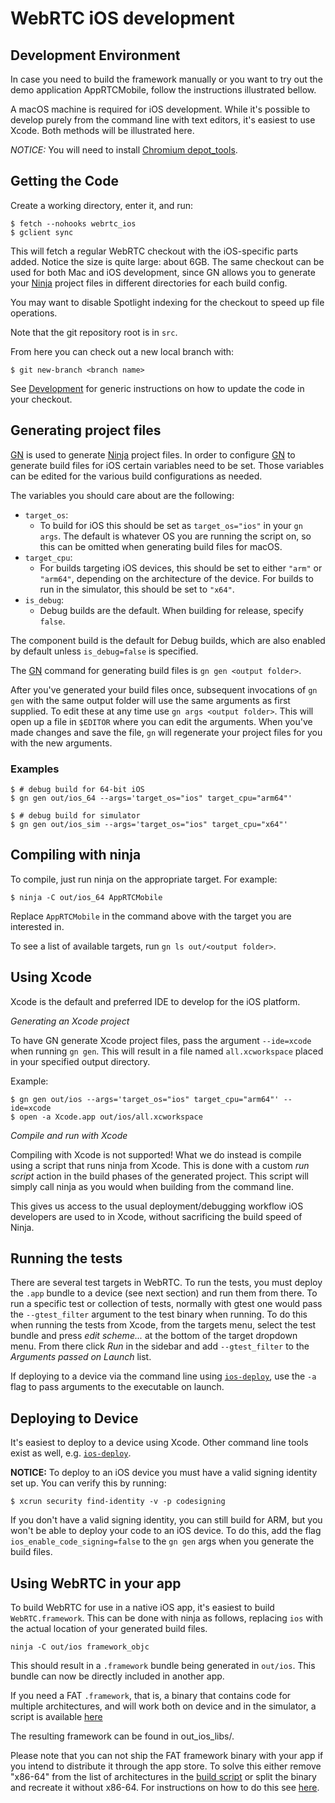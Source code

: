 # WebRTC iOS development

## Development Environment

In case you need to build the framework manually or you want to try out the
demo application AppRTCMobile, follow the instructions illustrated bellow.

A macOS machine is required for iOS development. While it's possible to
develop purely from the command line with text editors, it's easiest to use
Xcode. Both methods will be illustrated here.

_NOTICE:_ You will need to install [Chromium depot_tools][webrtc-prerequisite-sw].

## Getting the Code

Create a working directory, enter it, and run:

```
$ fetch --nohooks webrtc_ios
$ gclient sync
```

This will fetch a regular WebRTC checkout with the iOS-specific parts
added. Notice the size is quite large: about 6GB. The same checkout can be used
for both Mac and iOS development, since GN allows you to generate your
[Ninja][ninja] project files in different directories for each build config.

You may want to disable Spotlight indexing for the checkout to speed up
file operations.

Note that the git repository root is in `src`.

From here you can check out a new local branch with:

```
$ git new-branch <branch name>
```

See [Development][webrtc-development] for generic instructions on how
to update the code in your checkout.


## Generating project files

[GN][gn] is used to generate [Ninja][ninja] project files. In order to configure
[GN][gn] to generate build files for iOS certain variables need to be set.
Those variables can be edited for the various build configurations as needed.

The variables you should care about are the following:

* `target_os`:
  - To build for iOS this should be set as `target_os="ios"` in your `gn args`.
  The default is whatever OS you are running the script on, so this can be
  omitted when generating build files for macOS.
* `target_cpu`:
  - For builds targeting iOS devices, this should be set to either `"arm"` or
  `"arm64"`, depending on the architecture of the device. For builds to run in
  the simulator, this should be set to `"x64"`.
* `is_debug`:
  - Debug builds are the default. When building for release, specify `false`.

The component build is the default for Debug builds, which are also enabled by
default unless `is_debug=false` is specified.

The [GN][gn] command for generating build files is `gn gen <output folder>`.

After you've generated your build files once, subsequent invocations of `gn gen`
with the same output folder will use the same arguments as first supplied.
To edit these at any time use `gn args <output folder>`. This will open up
a file in `$EDITOR` where you can edit the arguments. When you've made
changes and save the file, `gn` will regenerate your project files for you
with the new arguments.

### Examples

```
$ # debug build for 64-bit iOS
$ gn gen out/ios_64 --args='target_os="ios" target_cpu="arm64"'

$ # debug build for simulator
$ gn gen out/ios_sim --args='target_os="ios" target_cpu="x64"'
```

## Compiling with ninja

To compile, just run ninja on the appropriate target. For example:

```
$ ninja -C out/ios_64 AppRTCMobile
```

Replace `AppRTCMobile` in the command above with the target you
are interested in.

To see a list of available targets, run `gn ls out/<output folder>`.

## Using Xcode

Xcode is the default and preferred IDE to develop for the iOS platform.

*Generating an Xcode project*

To have GN generate Xcode project files, pass the argument `--ide=xcode`
when running `gn gen`. This will result in a file named `all.xcworkspace`
placed in your specified output directory.

Example:

```
$ gn gen out/ios --args='target_os="ios" target_cpu="arm64"' --ide=xcode
$ open -a Xcode.app out/ios/all.xcworkspace
```

*Compile and run with Xcode*

Compiling with Xcode is not supported! What we do instead is compile using a
script that runs ninja from Xcode. This is done with a custom _run script_
action in the build phases of the generated project. This script will simply
call ninja as you would when building from the command line.

This gives us access to the usual deployment/debugging workflow iOS developers
are used to in Xcode, without sacrificing the build speed of Ninja.

## Running the tests

There are several test targets in WebRTC. To run the tests, you must deploy the
`.app` bundle to a device (see next section) and run them from there.
To run a specific test or collection of tests, normally with gtest one would pass
the `--gtest_filter` argument to the test binary when running. To do this when
running the tests from Xcode, from the targets menu, select the test bundle
and press _edit scheme..._ at the bottom of the target dropdown menu. From there
click _Run_ in the sidebar and add `--gtest_filter` to the _Arguments passed on
Launch_ list.

If deploying to a device via the command line using [`ios-deploy`][ios-deploy],
use the `-a` flag to pass arguments to the executable on launch.

## Deploying to Device

It's easiest to deploy to a device using Xcode. Other command line tools exist
as well, e.g. [`ios-deploy`][ios-deploy].

**NOTICE:** To deploy to an iOS device you must have a valid signing identity
set up. You can verify this by running:

```
$ xcrun security find-identity -v -p codesigning
```

If you don't have a valid signing identity, you can still build for ARM,
but you won't be able to deploy your code to an iOS device. To do this,
add the flag `ios_enable_code_signing=false` to the `gn gen` args when you
generate the build files.

## Using WebRTC in your app

To build WebRTC for use in a native iOS app, it's easiest to build
`WebRTC.framework`. This can be done with ninja as follows, replacing `ios`
with the actual location of your generated build files.

```
ninja -C out/ios framework_objc
```

This should result in a `.framework` bundle being generated in `out/ios`.
This bundle can now be directly included in another app.

If you need a FAT `.framework`, that is, a binary that contains code for
multiple architectures, and will work both on device and in the simulator,
a script is available [here][framework-script]

The resulting framework can be found in out_ios_libs/.

Please note that you can not ship the FAT framework binary with your app
if you intend to distribute it through the app store.
To solve this either remove "x86-64" from the list of architectures in
the [build script][framework-script] or split the binary and recreate it without x86-64.
For instructions on how to do this see [here][strip-arch].


[cocoapods]: https://cocoapods.org/pods/GoogleWebRTC
[webrtc-prerequisite-sw]: https://webrtc.googlesource.com/src/+/main/docs/native-code/development/prerequisite-sw/index.md
[webrtc-development]: https://webrtc.googlesource.com/src/+/main/docs/native-code/development/index.md
[framework-script]: https://webrtc.googlesource.com/src/+/main/tools_webrtc/ios/build_ios_libs.py
[ninja]: https://ninja-build.org/
[gn]: https://gn.googlesource.com/gn/+/main/README.md
[ios-deploy]: https://github.com/phonegap/ios-deploy
[strip-arch]: http://ikennd.ac/blog/2015/02/stripping-unwanted-architectures-from-dynamic-libraries-in-xcode/
